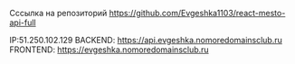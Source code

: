 Сссылка на репозиторий 
https://github.com/Evgeshka1103/react-mesto-api-full

IP:51.250.102.129
BACKEND: https://api.evgeshka.nomoredomainsclub.ru
FRONTEND: https://evgeshka.nomoredomainsclub.ru
